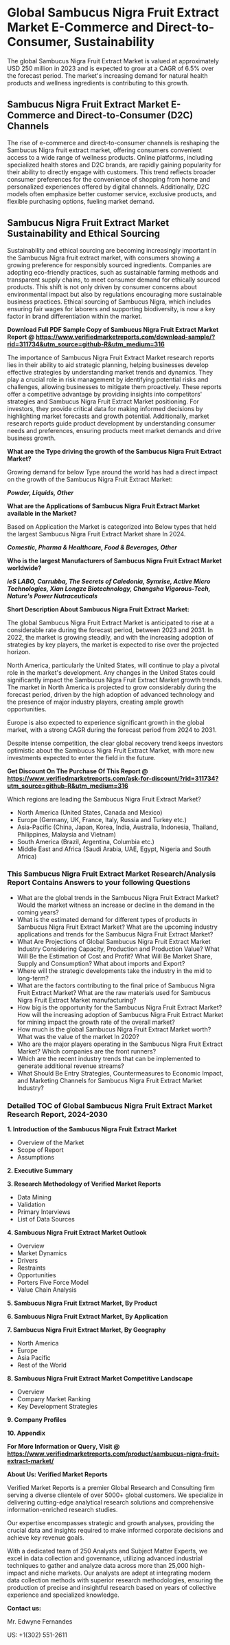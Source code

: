 <h1>Global Sambucus Nigra Fruit Extract Market E-Commerce and Direct-to-Consumer, Sustainability</h1><p class=""><p>The global Sambucus Nigra Fruit Extract Market is valued at approximately USD 250 million in 2023 and is expected to grow at a CAGR of 6.5% over the forecast period. The market's increasing demand for natural health products and wellness ingredients is contributing to this growth.</p><h2>Sambucus Nigra Fruit Extract Market E-Commerce and Direct-to-Consumer (D2C) Channels</h2><p>The rise of e-commerce and direct-to-consumer channels is reshaping the Sambucus Nigra fruit extract market, offering consumers convenient access to a wide range of wellness products. Online platforms, including specialized health stores and D2C brands, are rapidly gaining popularity for their ability to directly engage with customers. This trend reflects broader consumer preferences for the convenience of shopping from home and personalized experiences offered by digital channels. Additionally, D2C models often emphasize better customer service, exclusive products, and flexible purchasing options, fueling market demand.</p><h2>Sambucus Nigra Fruit Extract Market Sustainability and Ethical Sourcing</h2><p>Sustainability and ethical sourcing are becoming increasingly important in the Sambucus Nigra fruit extract market, with consumers showing a growing preference for responsibly sourced ingredients. Companies are adopting eco-friendly practices, such as sustainable farming methods and transparent supply chains, to meet consumer demand for ethically sourced products. This shift is not only driven by consumer concerns about environmental impact but also by regulations encouraging more sustainable business practices. Ethical sourcing of Sambucus Nigra, which includes ensuring fair wages for laborers and supporting biodiversity, is now a key factor in brand differentiation within the market.</p></p><p class=""><strong>Download Full PDF Sample Copy of Sambucus Nigra Fruit Extract Market Report @ <a href="https://www.verifiedmarketreports.com/download-sample/?rid=311734&utm_source=github-R&utm_medium=316" target="_blank">https://www.verifiedmarketreports.com/download-sample/?rid=311734&utm_source=github-R&utm_medium=316</a></strong></p><p>The importance of&nbsp;Sambucus Nigra Fruit Extract Market research reports lies in their ability to aid strategic planning, helping businesses develop effective strategies by understanding market trends and dynamics. They play a crucial role in risk management by identifying potential risks and challenges, allowing businesses to mitigate them proactively. These reports offer a competitive advantage by providing insights into competitors' strategies and Sambucus Nigra Fruit Extract Market positioning. For investors, they provide critical data for making informed decisions by highlighting market forecasts and growth potential. Additionally, market research reports guide product development by understanding consumer needs and preferences, ensuring products meet market demands and drive business growth.</p><p><strong>What are the&nbsp;Type driving the growth of the Sambucus Nigra Fruit Extract Market?</strong></p><p id="" class="">Growing demand for below Type around the world has had a direct impact on the growth of the Sambucus Nigra Fruit Extract Market:</p><p class=""><em><strong>Powder, Liquids, Other</strong></em></p><p class=""><strong>What are the&nbsp;Applications&nbsp;of Sambucus Nigra Fruit Extract Market available in the Market?</strong></p><p id="" class="">Based on Application the Market is categorized into Below types that held the largest Sambucus Nigra Fruit Extract Market share In 2024.</p><p class=""><em><strong>Comestic, Pharma & Healthcare, Food & Beverages, Other</strong></em></p><p class=""><strong>Who is the largest Manufacturers of Sambucus Nigra Fruit Extract Market worldwide?</strong></p><p><em><strong>ieS LABO, Carrubba, The Secrets of Caledonia, Symrise, Active Micro Technologies, Xian Longze Biotechnology, Changsha Vigorous-Tech, Nature's Power Nutraceuticals</strong></em></p><p id="" class=""><strong>Short Description About Sambucus Nigra Fruit Extract Market:</strong></p><p>The global Sambucus Nigra Fruit Extract Market is anticipated to rise at a considerable rate during the forecast period, between 2023 and 2031. In 2022, the market is growing steadily, and with the increasing adoption of strategies by key players, the market is expected to rise over the projected horizon.</p><p>North America, particularly the United States, will continue to play a pivotal role in the market's development. Any changes in the United States could significantly impact the Sambucus Nigra Fruit Extract Market growth trends. The market in North America is projected to grow considerably during the forecast period, driven by the high adoption of advanced technology and the presence of major industry players, creating ample growth opportunities.</p><p>Europe is also expected to experience significant growth in the global market, with a strong CAGR during the forecast period from 2024 to 2031.</p><p>Despite intense competition, the clear global recovery trend keeps investors optimistic about the Sambucus Nigra Fruit Extract Market, with more new investments expected to enter the field in the future.</p><p id="" class=""><strong>Get Discount On The Purchase Of This Report @ <a href="https://www.verifiedmarketreports.com/ask-for-discount/?rid=311734?utm_source=github-R&utm_medium=316" target="_blank">https://www.verifiedmarketreports.com/ask-for-discount/?rid=311734?utm_source=github-R&utm_medium=316</a></strong></p><p class="">Which regions are leading the Sambucus Nigra Fruit Extract Market?</p><ul><li>North America (United States, Canada and Mexico)</li><li>Europe (Germany, UK, France, Italy, Russia and Turkey etc.)</li><li>Asia-Pacific (China, Japan, Korea, India, Australia, Indonesia, Thailand, Philippines, Malaysia and Vietnam)</li><li>South America (Brazil, Argentina, Columbia etc.)</li><li>Middle East and Africa (Saudi Arabia, UAE, Egypt, Nigeria and South Africa)</li></ul><h3 id="" class="">This Sambucus Nigra Fruit Extract Market Research/Analysis Report Contains Answers to your following Questions</h3><ul><li>What are the global trends in the Sambucus Nigra Fruit Extract Market? Would the market witness an increase or decline in the demand in the coming years?</li><li>What is the estimated demand for different types of products in Sambucus Nigra Fruit Extract Market? What are the upcoming industry applications and trends for the Sambucus Nigra Fruit Extract Market?</li><li>What Are Projections of Global Sambucus Nigra Fruit Extract Market Industry Considering Capacity, Production and Production Value? What Will Be the Estimation of Cost and Profit? What Will Be Market Share, Supply and Consumption? What about imports and Export?</li><li>Where will the strategic developments take the industry in the mid to long-term?</li><li>What are the factors contributing to the final price of Sambucus Nigra Fruit Extract Market? What are the raw materials used for Sambucus Nigra Fruit Extract Market manufacturing?</li><li>How big is the opportunity for the Sambucus Nigra Fruit Extract Market? How will the increasing adoption of Sambucus Nigra Fruit Extract Market for mining impact the growth rate of the overall market?</li><li>How much is the global Sambucus Nigra Fruit Extract Market worth? What was the value of the market In 2020?</li><li>Who are the major players operating in the Sambucus Nigra Fruit Extract Market? Which companies are the front runners?</li><li>Which are the recent industry trends that can be implemented to generate additional revenue streams?</li><li>What Should Be Entry Strategies, Countermeasures to Economic Impact, and Marketing Channels for Sambucus Nigra Fruit Extract Market Industry?</li></ul><h3 id="" class="">Detailed TOC of Global Sambucus Nigra Fruit Extract Market Research Report, 2024-2030</h3><p id="" class=""><strong>1. Introduction of the Sambucus Nigra Fruit Extract Market</strong></p><ul><li>Overview of the Market</li><li>Scope of Report</li><li>Assumptions</li></ul><p id="" class=""><strong>2. Executive Summary</strong></p><p id="" class=""><strong>3. Research Methodology of Verified Market Reports</strong></p><ul><li>Data Mining</li><li>Validation</li><li>Primary Interviews</li><li>List of Data Sources</li></ul><p id="" class=""><strong>4. Sambucus Nigra Fruit Extract Market Outlook</strong></p><ul><li>Overview</li><li>Market Dynamics</li><li>Drivers</li><li>Restraints</li><li>Opportunities</li><li>Porters Five Force Model</li><li>Value Chain Analysis</li></ul><p id="" class=""><strong>5. Sambucus Nigra Fruit Extract Market, By Product</strong></p><p id="" class=""><strong>6. Sambucus Nigra Fruit Extract Market, By Application</strong></p><p id="" class=""><strong>7. Sambucus Nigra Fruit Extract Market, By Geography</strong></p><ul><li>North America</li><li>Europe</li><li>Asia Pacific</li><li>Rest of the World</li></ul><p id="" class=""><strong>8. Sambucus Nigra Fruit Extract Market Competitive Landscape</strong></p><ul><li>Overview</li><li>Company Market Ranking</li><li>Key Development Strategies</li></ul><p id="" class=""><strong>9. Company Profiles</strong></p><p id="" class=""><strong>10. Appendix</strong></p><p id="" class=""><strong>For More Information or Query, Visit @ <a href="https://www.verifiedmarketreports.com/product/sambucus-nigra-fruit-extract-market/" target="_blank">https://www.verifiedmarketreports.com/product/sambucus-nigra-fruit-extract-market/</a></strong></p><p id="" class=""><strong>About Us: Verified Market Reports</strong></p><p id="" class="">Verified Market Reports is a premier Global Research and Consulting firm serving a diverse clientele of over 5000+ global customers. We specialize in delivering cutting-edge analytical research solutions and comprehensive information-enriched research studies.</p><p id="" class="">Our expertise encompasses strategic and growth analyses, providing the crucial data and insights required to make informed corporate decisions and achieve key revenue goals.</p><p id="" class="">With a dedicated team of 250 Analysts and Subject Matter Experts, we excel in data collection and governance, utilizing advanced industrial techniques to gather and analyze data across more than 25,000 high-impact and niche markets. Our analysts are adept at integrating modern data collection methods with superior research methodologies, ensuring the production of precise and insightful research based on years of collective experience and specialized knowledge.</p><p id="" class=""><strong>Contact us:</strong></p><p id="" class="">Mr. Edwyne Fernandes</p><p id="" class="">US: +1(302) 551-2611</p>
